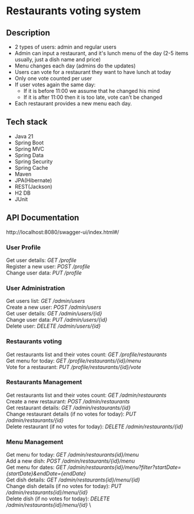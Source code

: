 # Restaurants voting system

## Description
* 2 types of users: admin and regular users
* Admin can input a restaurant, and it's lunch menu of the day (2-5 items usually, just a dish name and price)
* Menu changes each day (admins do the updates)
* Users can vote for a restaurant they want to have lunch at today
* Only one vote counted per user
* If user votes again the same day:
  * If it is before 11:00 we assume that he changed his mind
  * If it is after 11:00 then it is too late, vote can't be changed
* Each restaurant provides a new menu each day.

## Tech stack
* Java 21
* Spring Boot
* Spring MVC
* Spring Data
* Spring Security
* Spring Cache
* Maven
* JPA(Hibernate)
* REST(Jackson)
* H2 DB
* JUnit

## API Documentation
http://localhost:8080/swagger-ui/index.html#/

### User Profile
Get user details: *GET /profile* \
Register a new user: *POST /profile* \
Change user data: *PUT /profile*

### User Administration
Get users list: *GET /admin/users* \
Create a new user: *POST /admin/users* \
Get user details: *GET /admin/users/{id}* \
Change user data: *PUT /admin/users/{id}* \
Delete user: *DELETE /admin/users/{id}*

### Restaurants voting
Get restaurants list and their votes count: *GET /profile/restaurants* \
Get menu for today: *GET /profile/restaurants/{id}/menu* \
Vote for a restaurant: *PUT /profile/restaurants/{id}/vote*

### Restaurants Management
Get restaurants list and their votes count: *GET /admin/restaurants* \
Create a new restaurant: *POST /admin/restaurants* \
Get restaurant details: *GET /admin/restaurants/{id}* \
Change restaurant details (if no votes for today): *PUT /admin/restaurants/{id}* \
Delete restaurant (if no votes for today): *DELETE /admin/restaurants/{id}* 

### Menu Management
Get menu for today: *GET /admin/restaurants{id}/menu* \
Add a new dish: *POST /admin/restaurants/{id}/menu* \
Get menu for dates: *GET /admin/restaurants{id}/menu?filter?startDate={startDate}&endDate={endDate}* \
Get dish details: *GET /admin/restaurants{id}/menu/{id}* \
Change dish details (if no votes for today): *PUT /admin/restaurants{id}/menu/{id}* \
Delete dish (if no votes for today): *DELETE /admin/restaurants{id}/menu/{id}* \
